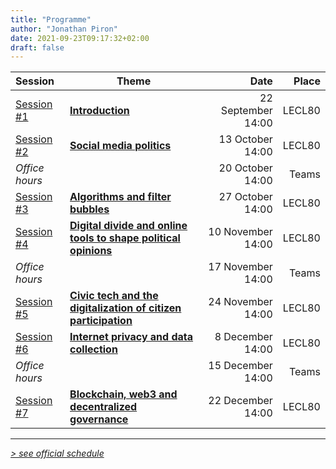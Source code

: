 ```yaml
---
title: "Programme"
author: "Jonathan Piron"
date: 2021-09-23T09:17:32+02:00
draft: false
---
```


| Session | Theme | Date | Place |
|  :---   |  ---  | ---: |  ---: |
| [Session #1](/sessions/1) | **[Introduction](/sessions/1)** | 22 September 14:00 | LECL80 |
| [Session #2](/sessions/2) | **[Social media politics](/sessions/2)** | 13 October 14:00 | LECL80 |
| _Office hours_ | | 20 October 14:00 | Teams |
| [Session #3](/sessions/3) | **[Algorithms and filter bubbles](/sessions/3)** | 27 October 14:00 | LECL80 |
| [Session #4](/sessions/4) | **[Digital divide and online tools to shape political opinions](/sessions/4)** | 10 November 14:00 | LECL80 |
| _Office hours_ | | 17 November 14:00 | Teams |
| [Session #5](/sessions/5) | **[Civic tech and the digitalization of citizen participation](/sessions/5)** | 24 November 14:00 | LECL80 |
| [Session #6](/sessions/6) | **[Internet privacy and data collection](/sessions/6)** | 8 December 14:00 | LECL80 |
| _Office hours_ | | 15 December 14:00 | Teams |
| [Session #7](/sessions/7) | **[Blockchain, web3 and decentralized governance](/sessions/7)** | 22 December 14:00 | LECL80 |

---

_[> see official schedule](http://horaire.uclouvain.be/direct/index.jsp?displayConfName=WEB&showTree=false&showOptions=false&login=enseignant&password=prof&projectId=999&code=LSPRI2224)_